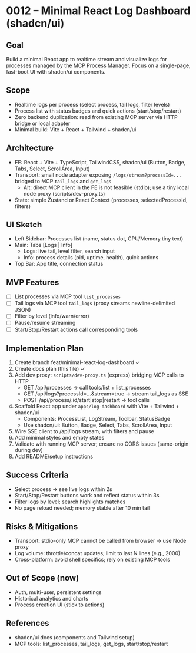 # 0012 – Minimal React Log Dashboard (shadcn/ui)

## Goal
Build a minimal React app to realtime stream and visualize logs for processes managed by the MCP Process Manager. Focus on a single-page, fast-boot UI with shadcn/ui components.

## Scope
- Realtime logs per process (select process, tail logs, filter levels)
- Process list with status badges and quick actions (start/stop/restart)
- Zero backend duplication: read from existing MCP server via HTTP bridge or local adapter
- Minimal build: Vite + React + Tailwind + shadcn/ui

## Architecture
- FE: React + Vite + TypeScript, TailwindCSS, shadcn/ui (Button, Badge, Tabs, Select, ScrollArea, Input)
- Transport: small node adapter exposing `/logs/stream?processId=...` bridged to MCP `tail_logs` and `get_logs`
  - Alt: direct MCP client in the FE is not feasible (stdio); use a tiny local node proxy (scripts/dev-proxy.ts)
- State: simple Zustand or React Context (processes, selectedProcessId, filters)

## UI Sketch
- Left Sidebar: Processes list (name, status dot, CPU/Memory tiny text)
- Main: Tabs [Logs | Info]
  - Logs: live tail, level filter, search input
  - Info: process details (pid, uptime, health), quick actions
- Top Bar: App title, connection status

## MVP Features
- [ ] List processes via MCP tool `list_processes`
- [ ] Tail logs via MCP tool `tail_logs` (proxy streams newline-delimited JSON)
- [ ] Filter by level (info/warn/error)
- [ ] Pause/resume streaming
- [ ] Start/Stop/Restart actions call corresponding tools

## Implementation Plan
1. Create branch feat/minimal-react-log-dashboard ✓
2. Create docs plan (this file) ✓
3. Add dev proxy: `scripts/dev-proxy.ts` (express) bridging MCP calls to HTTP
   - GET /api/processes → call tools/list + list_processes
   - GET /api/logs?processId=...&stream=true → stream tail_logs as SSE
   - POST /api/process/:id/start|stop|restart → tool calls
4. Scaffold React app under `apps/log-dashboard` with Vite + Tailwind + shadcn/ui
   - Components: ProcessList, LogStream, Toolbar, StatusBadge
   - Use shadcn/ui: Button, Badge, Select, Tabs, ScrollArea, Input
5. Wire SSE client to /api/logs stream, with filters and pause
6. Add minimal styles and empty states
7. Validate with running MCP server; ensure no CORS issues (same-origin during dev)
8. Add README/setup instructions

## Success Criteria
- Select process → see live logs within 2s
- Start/Stop/Restart buttons work and reflect status within 3s
- Filter logs by level; search highlights matches
- No page reload needed; memory stable after 10 min tail

## Risks & Mitigations
- Transport: stdio-only MCP cannot be called from browser → use Node proxy
- Log volume: throttle/concat updates; limit to last N lines (e.g., 2000)
- Cross-platform: avoid shell specifics; rely on existing MCP tools

## Out of Scope (now)
- Auth, multi-user, persistent settings
- Historical analytics and charts
- Process creation UI (stick to actions)

## References
- shadcn/ui docs (components and Tailwind setup)
- MCP tools: list_processes, tail_logs, get_logs, start/stop/restart
